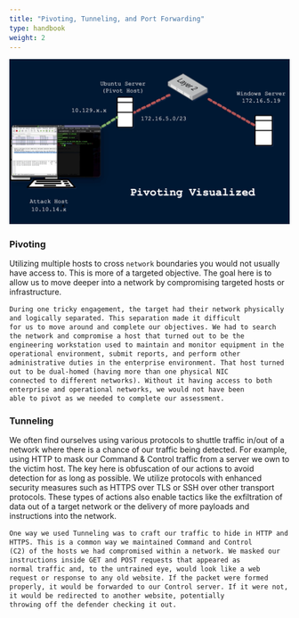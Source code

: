 ```yaml
---
title: "Pivoting, Tunneling, and Port Forwarding"
type: handbook
weight: 2
---
```


![](PivotingandTunnelingVisualized.gif)

### Pivoting

Utilizing multiple hosts to cross `network` boundaries you would not usually have access to. This is more of a targeted objective. The goal here is to allow us to move deeper into a network by compromising targeted hosts or infrastructure.

```plaintext {filename="Example -"}
During one tricky engagement, the target had their network physically and logically separated. This separation made it difficult 
for us to move around and complete our objectives. We had to search the network and compromise a host that turned out to be the 
engineering workstation used to maintain and monitor equipment in the operational environment, submit reports, and perform other 
administrative duties in the enterprise environment. That host turned out to be dual-homed (having more than one physical NIC 
connected to different networks). Without it having access to both enterprise and operational networks, we would not have been 
able to pivot as we needed to complete our assessment. 
```

### Tunneling

We often find ourselves using various protocols to shuttle traffic in/out of a network where there is a chance of our traffic being detected. For example, using HTTP to mask our Command & Control traffic from a server we own to the victim host. The key here is obfuscation of our actions to avoid detection for as long as possible. We utilize protocols with enhanced security measures such as HTTPS over TLS or SSH over other transport protocols. These types of actions also enable tactics like the exfiltration of data out of a target network or the delivery of more payloads and instructions into the network.

```plaintext {filename="Example -"}
One way we used Tunneling was to craft our traffic to hide in HTTP and HTTPS. This is a common way we maintained Command and Control 
(C2) of the hosts we had compromised within a network. We masked our instructions inside GET and POST requests that appeared as 
normal traffic and, to the untrained eye, would look like a web request or response to any old website. If the packet were formed 
properly, it would be forwarded to our Control server. If it were not, it would be redirected to another website, potentially 
throwing off the defender checking it out.
```


